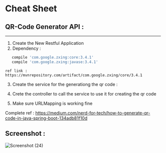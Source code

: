 # Cheat Sheet 

## QR-Code Generator API : 
******************************************************
1. Create the New Restful Application
2. Dependency : 

  ```bash
     compile 'com.google.zxing:core:3.4.1'
     compile 'com.google.zxing:javase:3.4.1'
```
	
	ref link : https://mvnrepository.com/artifact/com.google.zxing/core/3.4.1
	
3. Create the service for the generationg the qr code : 

4. Crete the controller to call the service to use it for creating the qr code 

5. Make sure URLMapping is working fine 

Complete ref : https://medium.com/nerd-for-tech/how-to-generate-qr-code-in-java-spring-boot-134adb81f10d

## Screenshot : 

![Screenshot (24)](https://github.com/mindexpert7546/qr-code-generator/assets/89348788/c628d51a-9d26-417e-a7c5-67e03434dc92)
